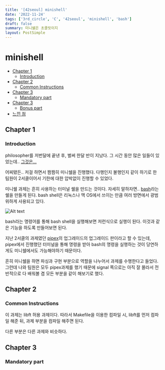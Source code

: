 ```yaml
---
title: '[42seoul] minishell'
date: '2022-11-24'
tags: ['3rd_circle', 'C', '42seoul', 'minishell', 'bash']
draft: false
summary: 미니쉘은 초콜릿이지
layout: PostSimple
---
```


# minishell

- [Chapter 1](#chapter-1)
  - [Introduction](#introduction)
- [Chapter 2](#chapter-2)
  - [Common Instructions](#common-instructions)
- [Chapter 3](#chapter-3)
  - [Mandatory part](#mandatory-part)
- [Chapter 3](#chapter-5)
  - [Bonus part](#bonus-part)
- [느낀 점](#느낀-점)

## Chapter 1

### Introduction

philosopher를 저번달에 끝낸 후, 벌써 한달 반이 지났다. 그 시간 동안 많은 일들이 있었는데.. [그것은...](https://chanwoong1.github.io/blog/woowacourse/precourse_main)

어찌됐든.. 저걸 하면서 짬짬히 미니쉘을 진행했다. 다행인지 불행인지 같이 하기로 한 팀원이 2서클이어서 기한에 대한 압박없이 진행할 수 있었다.

미니쉘 과제는 흔히 사용하는 터미널 쉘을 만드는 것이다. 자세히 말하자면.. [bash](https://www.gnu.org/software/bash/)라는 쉘을 만들게 된다. bash shell은 리눅스나 맥 OS에서 쓰이는 만큼 여러 방면에서 광범위하게 사용되고 있다.

![Alt text](https://github.com/chanwoong1/chanwoong1.github.io/blob/main/public/static/images/blog_posts/42seoul/minishll/minishell_chapter1_01.png?raw=true)

bash라는 명령어를 통해 bash shell을 실행해보면 저런식으로 실행이 된다. 이것과 같은 기능을 하도록 만들어보면 된다.

지난 2서클의 과제였던 [pipex](https://chanwoong1.github.io/blog/42seoul/[42seoul]pipex)의 업그레이드의 업그레이드 판이라고 할 수 있는데, pipex에서 진행했던 터미널을 통해 명령을 받아 bash의 명령을 실행하는 것이 당연하게도 미니쉘에서도 가능해야하기 때문이다.

흔히 미니쉘을 하면 파싱과 구현 부분으로 역할을 나누어서 과제를 수행한다고 들었다. 그런데 나와 팀원은 모두 pipex과제를 했기 때문에 signal 쪽으로는 아직 잘 몰라서 전반적으로 다 배워볼 겸 모든 부분을 같이 해보기로 했다.

## Chapter 2

### Common Instructions

이 과제는 libft 허용 과제이다. 따라서 Makefile을 이용한 컴파일 시, libft를 먼저 컴파일 해준 뒤, 과제 부분을 컴파일 해주면 된다.

다른 부분은 다른 과제와 비슷하다.

## Chapter 3

### Mandatory part
